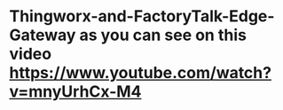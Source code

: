 # Thingworx-and-FactoryTalk-Edge-Gateway as you can see on this video https://www.youtube.com/watch?v=mnyUrhCx-M4
